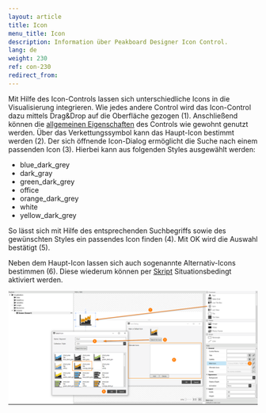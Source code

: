 ```yaml
---
layout: article
title: Icon
menu_title: Icon
description: Information über Peakboard Designer Icon Control.
lang: de
weight: 230
ref: con-230
redirect_from:
---
```


Mit Hilfe des Icon-Controls lassen sich unterschiedliche Icons in die Visualisierung integrieren.
Wie jedes andere Control wird das Icon-Control dazu mittels Drag&Drop auf die Oberfläche gezogen (1). 
Anschließend können die [allgemeinen Eigenschaften](/controls/de-allgemeine-eigenschaften.html) des Controls wie gewohnt genutzt werden.
Über das Verkettungssymbol kann das Haupt-Icon bestimmt werden (2).
Der sich öffnende Icon-Dialog ermöglicht die Suche nach einem passenden Icon (3).
Hierbei kann aus folgenden Styles ausgewählt werden:

* blue_dark_grey
* dark_gray
* green_dark_grey
* office
* orange_dark_grey
* white
* yellow_dark_grey

So lässt sich mit Hilfe des entsprechenden Suchbegriffs sowie des gewünschten Styles ein passendes Icon finden (4).
Mit OK wird die Auswahl bestätigt (5).

Neben dem Haupt-Icon lassen sich auch sogenannte Alternativ-Icons bestimmen (6). 
Diese wiederum können per [Skript](/scripting/de-script-engine.html) Situationsbedingt aktiviert werden.

![image_1](/assets/images/Controls/icon/icon01.png)


